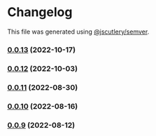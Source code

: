 # Changelog

This file was generated using [@jscutlery/semver](https://github.com/jscutlery/semver).

### [0.0.13](https://github.com/HausDAO/daohaus-monorepo/compare/common-utilities@0.0.12...common-utilities@0.0.13) (2022-10-17)

### [0.0.12](https://github.com/HausDAO/daohaus-monorepo/compare/common-utilities@0.0.11...common-utilities@0.0.12) (2022-10-03)

### [0.0.11](https://github.com/HausDAO/daohaus-monorepo/compare/common-utilities@0.0.10...common-utilities@0.0.11) (2022-08-30)

### [0.0.10](https://github.com/HausDAO/daohaus-monorepo/compare/common-utilities@0.0.9...common-utilities@0.0.10) (2022-08-16)

### [0.0.9](https://github.com/HausDAO/daohaus-monorepo/compare/common-utilities@0.0.8...common-utilities@0.0.9) (2022-08-12)
